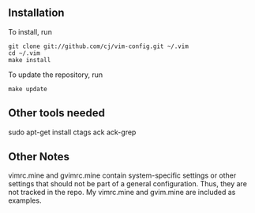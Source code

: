 Installation
------------

To install, run

    git clone git://github.com/cj/vim-config.git ~/.vim
    cd ~/.vim
    make install

To update the repository, run

    make update

Other tools needed
------------------
sudo apt-get install ctags ack ack-grep

Other Notes
------------

vimrc.mine and gvimrc.mine contain system-specific settings or other settings
that should not be part of a general configuration. Thus, they are not tracked
in the repo. My vimrc.mine and gvim.mine are included as examples.
